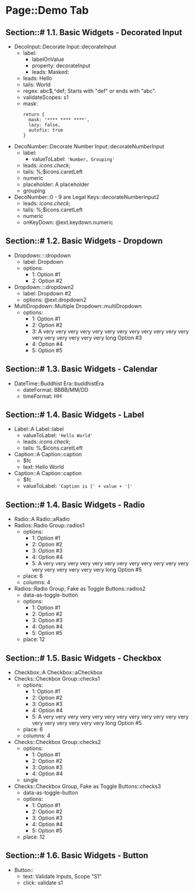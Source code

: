 # Page::Demo Tab

## Section::# 1.1. Basic Widgets - Decorated Input

- DecoInput::Decorate Input::decorateInput
	- label:
		- labelOnValue
		- property: decorateInput
		- leads: Masked:
	- leads: Hello
	- tails: World
	- regex: abc$,^def; Starts with "def" or ends with "abc".
	- validateScopes: s1
	- mask:
	  ```
	  return {
		mask: '**** **** ****',
		lazy: false,
		autofix: true
	  }
	  ```
- DecoNumber::Decorate Number Input::decorateNumberInput
	- label:
		- valueToLabel: `'Number, Grouping'`
	- leads: $icons.check;$
	- tails: %;$icons.caretLeft
	- numeric
	- placeholder: A placeholder
	- grouping
- DecoNumber::0 - 9 are Legal Keys::decorateNumberInput2
	- leads: $icons.check;$
	- tails: %;$icons.caretLeft
	- numeric
	- onKeyDown: @ext.keydown.numeric

## Section::# 1.2. Basic Widgets - Dropdown

- Dropdown::::dropdown
	- label: Dropdown
	- options:
		- 1: Option #1
		- 2: Option #2
- Dropdown::::dropdown2
	- label: Dropdown #2
	- options: @ext.dropdown2
- MultiDropdown::Multiple Dropdown::multiDropdown
	- options:
		- 1: Option #1
		- 2: Option #2
		- 3: A very very very very very very very very very very very very very very very very very very long Option #3
		- 4: Option #4
		- 5: Option #5

## Section::# 1.3. Basic Widgets - Calendar

- DateTime::Buddhist Era::buddhistEra
	- dateFormat: BBBB/MM/DD
	- timeFormat: HH

## Section::# 1.4. Basic Widgets - Label

- Label::A Label::label
	- valueToLabel: `'Hello World'`
	- leads: $icons.check;$
	- tails: %;$icons.caretLeft
- Caption::A Caption::caption
	- $fc
	- text: Hello World
- Caption::A Caption::caption
	- $fc
	- valueToLabel: `'Caption is [' + value + ']'`

## Section::# 1.4. Basic Widgets - Radio

- Radio::A Radio::aRadio
- Radios::Radio Group::radios1
	- options:
		- 1: Option #1
		- 2: Option #2
		- 3: Option #3
		- 4: Option #4
		- 5: A very very very very very very very very very very very very very very very very very very long Option #5
	- place: 6
	- columns: 4
- Radios::Radio Group, Fake as Toggle Buttons::radios2
	- data-as-toggle-button
	- options:
		- 1: Option #1
		- 2: Option #2
		- 3: Option #3
		- 4: Option #4
		- 5: Option #5
	- place: 12

## Section::# 1.5. Basic Widgets - Checkbox

- Checkbox::A Checkbox::aCheckbox
- Checks::Checkbox Group::checks1
	- options:
		- 1: Option #1
		- 2: Option #2
		- 3: Option #3
		- 4: Option #4
		- 5: A very very very very very very very very very very very very very very very very very very long Option #5
	- place: 6
	- columns: 4
- Checks::Checkbox Group::checks2
	- options:
		- 1: Option #1
		- 2: Option #2
		- 3: Option #3
		- 4: Option #4
	- single
- Checks::Checkbox Group, Fake as Toggle Buttons::checks3
	- data-as-toggle-button
	- options:
		- 1: Option #1
		- 2: Option #2
		- 3: Option #3
		- 4: Option #4
		- 5: Option #5
	- place: 12

## Section::# 1.6. Basic Widgets - Button

- Button::
	- text: Validate Inputs, Scope "S1"
	- click: validate s1

